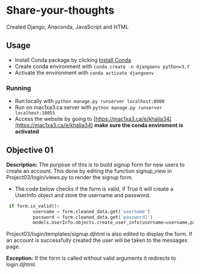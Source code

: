 # Share-your-thoughts
Created Django, Anaconda, JavaScript and HTML

## Usage
- Install Conda package by clicking [Install Conda](https://docs.anaconda.com/anaconda/install/)
- Create conda environment with ``` conda create -n djangoenv python=3.7 ``` 
- Activate the environment with  ```conda activate djangoenv```

### Running 
- Run locally with ```python manage.py runserver localhost:8000 ```
- Run on mac1xa3.ca server with ```python manage.py runserver localhost:10055```
- Access the website by going to [https://mac1xa3.ca/e/khalia34](https://mac1xa3.ca/e/khalia34) **make sure the conda enviroment is activated**

## Objective 01 
**Description:** The purpose of this is to build signup form for new users to create an account. This done by editing the function signup_view in Project03/login/views.py to render the signup form. 

- The code below checks if the form is valid, if True it will create a UserInfo object and store the username and password.
```Python
 if form.is_valid():
          username = form.cleaned_data.get('username')
          password = form.cleaned_data.get('password1')
          models.UserInfo.objects.create_user_info(username=username,password=password)
```
Project03/login/templates/signup.djhtml is also edited to display the form. If an account is successfully created the user will be taken to the messages page.

**Exception:** If the form is called without valid arguments it redirects to login.djhtml.

